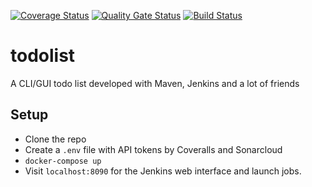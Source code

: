 [![Coverage Status](https://coveralls.io/repos/github/rickie95/todolist/badge.svg?branch=master)](https://coveralls.io/github/rickie95/todolist?branch=master) [![Quality Gate Status](https://sonarcloud.io/api/project_badges/measure?project=rickie95_todolist&metric=alert_status)](https://sonarcloud.io/dashboard?id=rickie95_todolist) [![Build Status](https://travis-ci.org/rickie95/todolist.svg?branch=master)](https://travis-ci.org/rickie95/todolist)
# todolist
A CLI/GUI todo list developed with Maven, Jenkins and a lot of friends

## Setup

  - Clone the repo
  - Create a `.env` file with API tokens by Coveralls and Sonarcloud
  - `docker-compose up`
  - Visit `localhost:8090` for the Jenkins web interface and launch jobs.
